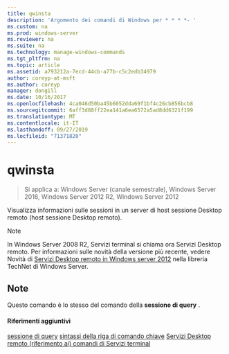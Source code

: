 ```yaml
---
title: qwinsta
description: 'Argomento dei comandi di Windows per * * * *- '
ms.custom: na
ms.prod: windows-server
ms.reviewer: na
ms.suite: na
ms.technology: manage-windows-commands
ms.tgt_pltfrm: na
ms.topic: article
ms.assetid: a793212a-7ecd-44cb-a77b-c5c2edb34979
author: coreyp-at-msft
ms.author: coreyp
manager: dongill
ms.date: 10/16/2017
ms.openlocfilehash: 4ca046d50ba45b6052dda69f1bf4c26cb856bcb8
ms.sourcegitcommit: 6aff3d88ff22ea141a6ea6572a5ad8dd6321f199
ms.translationtype: MT
ms.contentlocale: it-IT
ms.lasthandoff: 09/27/2019
ms.locfileid: "71371820"
---
```

# <a name="qwinsta"></a>qwinsta

>Si applica a: Windows Server (canale semestrale), Windows Server 2016, Windows Server 2012 R2, Windows Server 2012

Visualizza informazioni sulle sessioni in un server di host sessione Desktop remoto (host sessione Desktop remoto).

> [!NOTE]
> In Windows Server 2008 R2, Servizi terminal si chiama ora Servizi Desktop remoto. Per informazioni sulle novità della versione più recente, vedere Novità di [Servizi Desktop remoto in Windows server 2012](https://technet.microsoft.com/library/hh831527) nella libreria TechNet di Windows Server.

## <a name="remarks"></a>Note
Questo comando è lo stesso del comando della **sessione di query** .

#### <a name="additional-references"></a>Riferimenti aggiuntivi
[sessione di query](query-session.md)
[sintassi della riga di comando chiave](command-line-syntax-key.md)
[Servizi Desktop remoto &#40;riferimento ai&#41; comandi di Servizi terminal](remote-desktop-services-terminal-services-command-reference.md)
